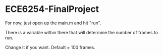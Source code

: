 # ECE6254-FinalProject

For now, just open up the main.m and hit "run".

There is a variable within there that will determine the number of frames to run. 

Change it if you want. Default = 100 frames.
